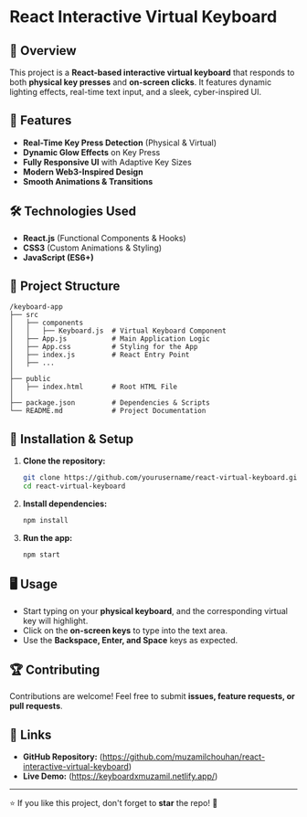 # React Interactive Virtual Keyboard

## 🚀 Overview
This project is a **React-based interactive virtual keyboard** that responds to both **physical key presses** and **on-screen clicks**. It features dynamic lighting effects, real-time text input, and a sleek, cyber-inspired UI.

## 🎯 Features
- **Real-Time Key Press Detection** (Physical & Virtual)
- **Dynamic Glow Effects** on Key Press
- **Fully Responsive UI** with Adaptive Key Sizes
- **Modern Web3-Inspired Design**
- **Smooth Animations & Transitions**

## 🛠️ Technologies Used
- **React.js** (Functional Components & Hooks)
- **CSS3** (Custom Animations & Styling)
- **JavaScript (ES6+)**

## 📂 Project Structure
```
/keyboard-app
├── src
│   ├── components
│   │   ├── Keyboard.js  # Virtual Keyboard Component
│   ├── App.js           # Main Application Logic
│   ├── App.css          # Styling for the App
│   ├── index.js         # React Entry Point
│   ├── ...
│
├── public
│   ├── index.html       # Root HTML File
│
├── package.json         # Dependencies & Scripts
└── README.md            # Project Documentation
```

## 🚀 Installation & Setup
1. **Clone the repository:**
   ```sh
   git clone https://github.com/yourusername/react-virtual-keyboard.git
   cd react-virtual-keyboard
   ```
2. **Install dependencies:**
   ```sh
   npm install
   ```
3. **Run the app:**
   ```sh
   npm start
   ```

## 🖥️ Usage
- Start typing on your **physical keyboard**, and the corresponding virtual key will highlight.
- Click on the **on-screen keys** to type into the text area.
- Use the **Backspace, Enter, and Space** keys as expected.


## 🏆 Contributing
Contributions are welcome! Feel free to submit **issues, feature requests, or pull requests**.

## 🔗 Links
- **GitHub Repository:** (https://github.com/muzamilchouhan/react-interactive-virtual-keyboard)
- **Live Demo:** (https://keyboardxmuzamil.netlify.app/)

---
⭐ If you like this project, don't forget to **star** the repo! 🚀

